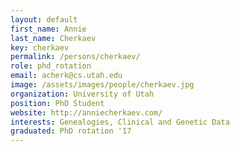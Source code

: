 ```yaml
---
layout: default
first_name: Annie
last_name: Cherkaev
key: cherkaev
permalink: /persons/cherkaev/
role: phd_rotation
email: acherk@cs.utah.edu
image: /assets/images/people/cherkaev.jpg
organization: University of Utah
position: PhD Student
website: http://anniecherkaev.com/
interests: Genealogies, Clinical and Genetic Data
graduated: PhD rotation '17
---
```

